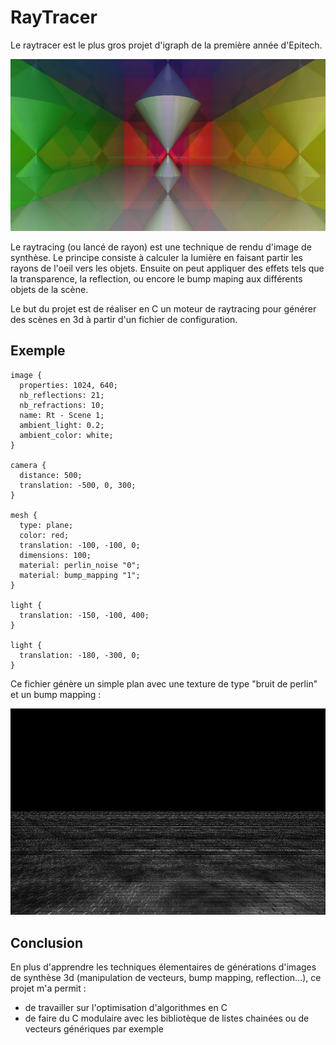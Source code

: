 RayTracer
=========

Le raytracer est le plus gros projet d'igraph de la première année d'Epitech.

![Raytracer](img/rt.jpg)

Le raytracing (ou lancé de rayon) est une technique de rendu d'image de synthèse. Le principe consiste à calculer la lumière en faisant partir les rayons de l'oeil vers les objets. Ensuite on peut appliquer des effets tels que la transparence, la reflection, ou encore le bump maping aux différents objets de la scène.

Le but du projet est de réaliser en C un moteur de raytracing pour générer des scènes en 3d à partir d'un fichier de configuration.

Exemple
-------

```
image {
  properties: 1024, 640;
  nb_reflections: 21;
  nb_refractions: 10;
  name: Rt - Scene 1;
  ambient_light: 0.2;
  ambient_color: white;
}

camera {
  distance: 500;
  translation: -500, 0, 300;
}

mesh {
  type: plane;
  color: red;
  translation: -100, -100, 0;
  dimensions: 100;
  material: perlin_noise "0";
  material: bump_mapping "1";
}

light {
  translation: -150, -100, 400;
}

light {
  translation: -180, -300, 0;
}
```

Ce fichier génère un simple plan avec une texture de type "bruit de perlin" et un bump mapping :

![Exemple](img/rt_example.png)

Conclusion
----------

En plus d'apprendre les techniques élementaires de générations d'images de synthèse 3d (manipulation de vecteurs, bump mapping, reflection...), ce projet m'a permit :

- de travailler sur l'optimisation d'algorithmes en C
- de faire du C modulaire avec les bibliotèque de listes chainées ou de vecteurs génériques par exemple

